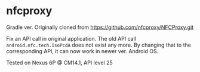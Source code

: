 # nfcproxy
Gradle ver.  Originally cloned from https://github.com/nfcproxy/NFCProxy.git

Fix an API call in original application. The old API call `android.nfc.tech.IsoPcdA` does not exist any more. By changing that to the corresponding API, it can now work in newer ver. Android OS.

Tested on Nexus 6P @ CM14.1, API level 25
